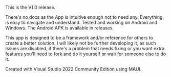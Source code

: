 This is the V1.0 release.

There's no docs as the App is intuitive enough not to need any. Everything is easy to navigate and understand.
Tested and working on Android and Windows. The Android APK is available in releases.

This app is designed to be a framework and/or reference for others to create a better solution. I will likely not be further developing it, as such Issues are disabled, if there's a problem that needs fixing or you want extra features you'll need to fork and do it yourself or wait for someone else to do it.

Created with Visual Studio 2022 Community Edition using MAUI.
